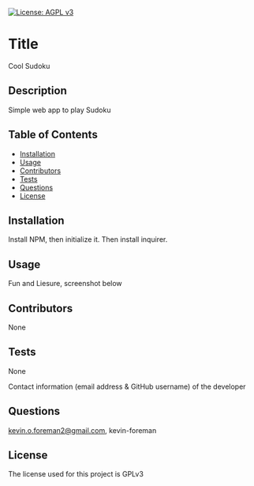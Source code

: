 

[![License: AGPL v3](https://img.shields.io/badge/License-AGPL_v3-blue.svg)](https://www.gnu.org/licenses/agpl-3.0)


# Title
Cool Sudoku

## Description
Simple web app to play Sudoku

## Table of Contents
* [Installation](#installation)
* [Usage](#usage)
* [Contributors](#contributors)
* [Tests](#tests)
* [Questions](#questions)
* [License](#license) 

## Installation
Install NPM, then initialize it. Then install inquirer.

## Usage
Fun and Liesure, screenshot below

## Contributors
None

## Tests
None

Contact information (email address & GitHub username) of the developer
## Questions
kevin.o.foreman2@gmail.com, kevin-foreman

## License

The license used for this project is GPLv3

